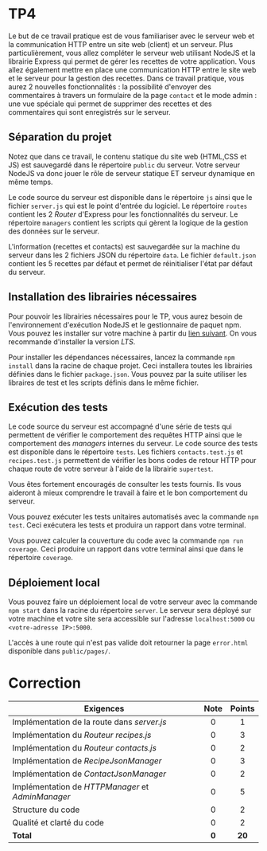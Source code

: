 # TP4

Le but de ce travail pratique est de vous familiariser avec le serveur web et la communication HTTP entre un site web (client) et un serveur. Plus particulièrement, vous allez compléter le serveur web utilisant NodeJS et la librairie Express qui permet de gérer les recettes de votre application. Vous allez également mettre en place une communication HTTP entre le site web et le serveur pour la gestion des recettes. Dans ce travail pratique, vous aurez 2 nouvelles fonctionnalités : la possibilité d'envoyer des commentaires à travers un formulaire de la page `contact` et le mode admin : une vue spéciale qui permet de supprimer des recettes et des commentaires qui sont enregistrés sur le serveur.

## Séparation du projet

Notez que dans ce travail, le contenu statique du site web (HTML,CSS et JS) est sauvegardé dans le répertoire `public` du serveur. Votre serveur NodeJS va donc jouer le rôle de serveur statique ET serveur dynamique en même temps.

Le code source du serveur est disponible dans le répertoire `js` ainsi que le fichier `server.js` qui est le point d'entrée du logiciel. Le répertoire `routes` contient les 2 _Router_ d'Express pour les fonctionnalités du serveur. Le répertoire `managers` contient les scripts qui gèrent la logique de la gestion des données sur le serveur.

L'information (recettes et contacts) est sauvegardée sur la machine du serveur dans les 2 fichiers JSON du répertoire `data`. Le fichier `default.json` contient les 5 recettes par défaut et permet de réinitialiser l'état par défaut du serveur.

## Installation des librairies nécessaires

Pour pouvoir les librairies nécessaires pour le TP, vous aurez besoin de l'environnement d'exécution NodeJS et le gestionnaire de paquet npm. Vous pouvez les installer sur votre machine à partir du [lien suivant](https://nodejs.org/en/download/). On vous recommande d'installer la version _LTS_.

Pour installer les dépendances nécessaires, lancez la commande `npm install` dans la racine de chaque projet. Ceci installera toutes les librairies définies dans le fichier `package.json`. Vous pouvez par la suite utiliser les libraires de test et les scripts définis dans le même fichier.


## Exécution des tests

Le code source du serveur est accompagné d'une série de tests qui permettent de vérifier le comportement des requêtes HTTP ainsi que le comportement des _managers_ internes du serveur. Le code source des tests est disponible dans le répertoire `tests`. Les fichiers `contacts.test.js` et `recipes.test.js` permettent de vérifier les bons codes de retour HTTP pour chaque route de votre serveur à l'aide de la librairie `supertest`.

Vous êtes fortement encouragés de consulter les tests fournis. Ils vous aideront à mieux comprendre le travail à faire et le bon comportement du serveur.

Vous pouvez exécuter les tests unitaires automatisés avec la commande `npm test`. Ceci exécutera les tests et produira un rapport dans votre terminal.

Vous pouvez calculer la couverture du code avec la commande `npm run coverage`. Ceci produire un rapport dans votre terminal ainsi que dans le répertoire `coverage`.

## Déploiement local

Vous pouvez faire un déploiement local de votre serveur avec la commande `npm start` dans la racine du répertoire `server`. Le serveur sera déployé sur votre machine et votre site sera accessible sur l'adresse `localhost:5000` ou `<votre-adresse IP>:5000`.

L'accès à une route qui n'est pas valide doit retourner la page `error.html` disponible dans `public/pages/`. 


# Correction

| **Exigences**                                     | **Note** | **Points** |
| ------------------------------------------------- | :------: | :--------: |
| Implémentation de la route dans _server.js_       |    0     |     1      |
| Implémentation du _Routeur_ _recipes.js_          |    0     |     3      |
| Implémentation du _Routeur_ _contacts.js_         |    0     |     2      |
| Implémentation de _RecipeJsonManager_             |    0     |     3      |
| Implémentation de _ContactJsonManager_            |    0     |     2      |
| Implémentation de _HTTPManager_ et _AdminManager_ |    0     |     5      |
| Structure du code                                 |    0     |     2      |
| Qualité et clarté du code                         |    0     |     2      |
| **Total**                                         | **0**    |   **20**   |